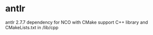 # antlr
antlr 2.7.7 dependency for NCO with CMake support
C++ library and CMakeLists.txt in /lib/cpp
